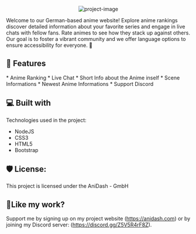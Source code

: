 <p align="center"><img src="https://i.imgur.com/xJZRzZu.png" alt="project-image"></p>

<p id="description">Welcome to our German-based anime website! Explore anime rankings discover detailed information about your favorite series and engage in live chats with fellow fans. Rate animes to see how they stack up against others. Our goal is to foster a vibrant community and we offer language options to ensure accessibility for everyone. 🌸</p>

  
  
<h2>🧐 Features</h2>
*   Anime Ranking
*   Live Chat
*   Short Info about the Anime inself
*   Scene Informations
*   Newest Anime Informations
*   Support Discord
<h2>💻 Built with</h2>

Technologies used in the project:

*   NodeJS
*   CSS3
*   HTML5
*   Bootstrap

<h2>🛡️ License:</h2>

This project is licensed under the AniDash - GmbH

<h2>💖Like my work?</h2>

Support me by signing up on my project website (https://anidash.com) or by joining my Discord server: (https://discord.gg/Z5V5R4rF8Z).
